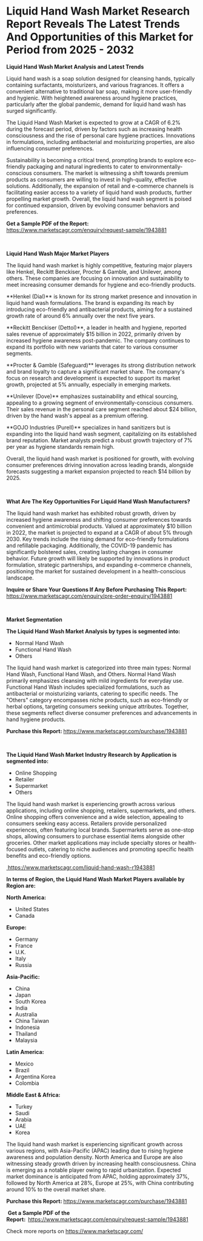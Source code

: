 <p><h1>Liquid Hand Wash Market Research Report Reveals The Latest Trends And Opportunities of this Market for Period from 2025 - 2032</h1></p><p><strong>Liquid Hand Wash Market Analysis and Latest Trends</strong></p>
<p><p>Liquid hand wash is a soap solution designed for cleansing hands, typically containing surfactants, moisturizers, and various fragrances. It offers a convenient alternative to traditional bar soap, making it more user-friendly and hygienic. With heightened awareness around hygiene practices, particularly after the global pandemic, demand for liquid hand wash has surged significantly.</p><p>The Liquid Hand Wash Market is expected to grow at a CAGR of 6.2% during the forecast period, driven by factors such as increasing health consciousness and the rise of personal care hygiene practices. Innovations in formulations, including antibacterial and moisturizing properties, are also influencing consumer preferences. </p><p>Sustainability is becoming a critical trend, prompting brands to explore eco-friendly packaging and natural ingredients to cater to environmentally-conscious consumers. The market is witnessing a shift towards premium products as consumers are willing to invest in high-quality, effective solutions. Additionally, the expansion of retail and e-commerce channels is facilitating easier access to a variety of liquid hand wash products, further propelling market growth. Overall, the liquid hand wash segment is poised for continued expansion, driven by evolving consumer behaviors and preferences.</p></p>
<p><strong>Get a Sample PDF of the Report:&nbsp;</strong> <a href="https://www.marketscagr.com/enquiry/request-sample/1943881?utm_campaign=1166&utm_medium=2&utm_source=Github&utm_content=ia&utm_term=06022025&utm_id=liquid-hand-wash">https://www.marketscagr.com/enquiry/request-sample/1943881</a></p>
<p>&nbsp;</p>
<p><strong>Liquid Hand Wash Major Market Players</strong></p>
<p><p>The liquid hand wash market is highly competitive, featuring major players like Henkel, Reckitt Benckiser, Procter & Gamble, and Unilever, among others. These companies are focusing on innovation and sustainability to meet increasing consumer demands for hygiene and eco-friendly products.</p><p>**Henkel (Dial)** is known for its strong market presence and innovation in liquid hand wash formulations. The brand is expanding its reach by introducing eco-friendly and antibacterial products, aiming for a sustained growth rate of around 6% annually over the next five years.</p><p>**Reckitt Benckiser (Dettol)**, a leader in health and hygiene, reported sales revenue of approximately $15 billion in 2022, primarily driven by increased hygiene awareness post-pandemic. The company continues to expand its portfolio with new variants that cater to various consumer segments.</p><p>**Procter & Gamble (Safeguard)** leverages its strong distribution network and brand loyalty to capture a significant market share. The company's focus on research and development is expected to support its market growth, projected at 5% annually, especially in emerging markets.</p><p>**Unilever (Dove)** emphasizes sustainability and ethical sourcing, appealing to a growing segment of environmentally-conscious consumers. Their sales revenue in the personal care segment reached about $24 billion, driven by the hand wash's appeal as a premium offering.</p><p>**GOJO Industries (Purell)** specializes in hand sanitizers but is expanding into the liquid hand wash segment, capitalizing on its established brand reputation. Market analysts predict a robust growth trajectory of 7% per year as hygiene standards remain high.</p><p>Overall, the liquid hand wash market is positioned for growth, with evolving consumer preferences driving innovation across leading brands, alongside forecasts suggesting a market expansion projected to reach $14 billion by 2025.</p></p>
<p>&nbsp;</p>
<p><strong>What Are The Key Opportunities For Liquid Hand Wash Manufacturers?</strong></p>
<p><p>The liquid hand wash market has exhibited robust growth, driven by increased hygiene awareness and shifting consumer preferences towards convenient and antimicrobial products. Valued at approximately $10 billion in 2022, the market is projected to expand at a CAGR of about 5% through 2030. Key trends include the rising demand for eco-friendly formulations and refillable packaging. Additionally, the COVID-19 pandemic has significantly bolstered sales, creating lasting changes in consumer behavior. Future growth will likely be supported by innovations in product formulation, strategic partnerships, and expanding e-commerce channels, positioning the market for sustained development in a health-conscious landscape.</p></p>
<p><strong>Inquire or Share Your Questions If Any Before Purchasing This Report:</strong> <a href="https://www.marketscagr.com/enquiry/pre-order-enquiry/1943881?utm_campaign=1166&utm_medium=2&utm_source=Github&utm_content=ia&utm_term=06022025&utm_id=liquid-hand-wash">https://www.marketscagr.com/enquiry/pre-order-enquiry/1943881</a></p>
<p>&nbsp;</p>
<p><strong>Market Segmentation</strong></p>
<p><strong>The Liquid Hand Wash Market Analysis by types is segmented into:</strong></p>
<p><ul><li>Normal Hand Wash</li><li>Functional Hand Wash</li><li>Others</li></ul></p>
<p><p>The liquid hand wash market is categorized into three main types: Normal Hand Wash, Functional Hand Wash, and Others. Normal Hand Wash primarily emphasizes cleansing with mild ingredients for everyday use. Functional Hand Wash includes specialized formulations, such as antibacterial or moisturizing variants, catering to specific needs. The "Others" category encompasses niche products, such as eco-friendly or herbal options, targeting consumers seeking unique attributes. Together, these segments reflect diverse consumer preferences and advancements in hand hygiene products.</p></p>
<p><strong>Purchase this Report:&nbsp;</strong><a href="https://www.marketscagr.com/purchase/1943881?utm_campaign=1166&utm_medium=2&utm_source=Github&utm_content=ia&utm_term=06022025&utm_id=liquid-hand-wash">https://www.marketscagr.com/purchase/1943881</a></p>
<p>&nbsp;</p>
<p><strong>The Liquid Hand Wash Market Industry Research by Application is segmented into:</strong></p>
<p><ul><li>Online Shopping</li><li>Retailer</li><li>Supermarket</li><li>Others</li></ul></p>
<p><p>The liquid hand wash market is experiencing growth across various applications, including online shopping, retailers, supermarkets, and others. Online shopping offers convenience and a wide selection, appealing to consumers seeking easy access. Retailers provide personalized experiences, often featuring local brands. Supermarkets serve as one-stop shops, allowing consumers to purchase essential items alongside other groceries. Other market applications may include specialty stores or health-focused outlets, catering to niche audiences and promoting specific health benefits and eco-friendly options.</p></p>
<p><a href="https://www.marketscagr.com/liquid-hand-wash-r1943881?utm_campaign=1166&utm_medium=2&utm_source=Github&utm_content=ia&utm_term=06022025&utm_id=liquid-hand-wash">&nbsp;https://www.marketscagr.com/liquid-hand-wash-r1943881</a></p>
<p><strong>In terms of Region, the Liquid Hand Wash Market Players available by Region are:</strong></p>
<p>
    <p> <strong> North America: </strong>
        <ul>
            <li>United States</li>
            <li>Canada</li>
        </ul>
        </p> 
    <p> <strong> Europe: </strong>
        <ul>
            <li>Germany</li>
            <li>France</li>
            <li>U.K.</li>
            <li>Italy</li>
            <li>Russia</li>
        </ul>
        </p> 
    <p> <strong> Asia-Pacific: </strong>
        <ul>
            <li>China</li>
            <li>Japan</li>
            <li>South Korea</li>
            <li>India</li>
            <li>Australia</li>
            <li>China Taiwan</li>
            <li>Indonesia</li>
            <li>Thailand</li>
            <li>Malaysia</li>
        </ul>
        </p> 
    <p> <strong> Latin America: </strong>
        <ul>
            <li>Mexico</li>
            <li>Brazil</li>
            <li>Argentina Korea</li>
            <li>Colombia</li>
        </ul>
        </p> 
    <p> <strong> Middle East & Africa: </strong>
        <ul>
            <li>Turkey</li>
            <li>Saudi</li>
            <li>Arabia</li>
            <li>UAE</li>
            <li>Korea</li>
        </ul>
    </p>
    </p>
<p><p>The liquid hand wash market is experiencing significant growth across various regions, with Asia-Pacific (APAC) leading due to rising hygiene awareness and population density. North America and Europe are also witnessing steady growth driven by increasing health consciousness. China is emerging as a notable player owing to rapid urbanization. Expected market dominance is anticipated from APAC, holding approximately 37%, followed by North America at 28%, Europe at 25%, with China contributing around 10% to the overall market share.</p></p>
<p><strong>Purchase this Report: </strong><a href="https://www.marketscagr.com/purchase/1943881?utm_campaign=1166&utm_medium=2&utm_source=Github&utm_content=ia&utm_term=06022025&utm_id=liquid-hand-wash">https://www.marketscagr.com/purchase/1943881</a></p>
<p>&nbsp;<strong>Get a Sample PDF of the Report:&nbsp;&nbsp;</strong><a href="https://www.marketscagr.com/enquiry/request-sample/1943881?utm_campaign=1166&utm_medium=2&utm_source=Github&utm_content=ia&utm_term=06022025&utm_id=liquid-hand-wash">https://www.marketscagr.com/enquiry/request-sample/1943881</a></p>
<p><strong></strong></p>
<p>Check more reports on <a href="https://www.marketscagr.com/?utm_campaign=1166&utm_medium=2&utm_source=Github&utm_content=ia&utm_term=06022025&utm_id=liquid-hand-wash">https://www.marketscagr.com/</a></p>